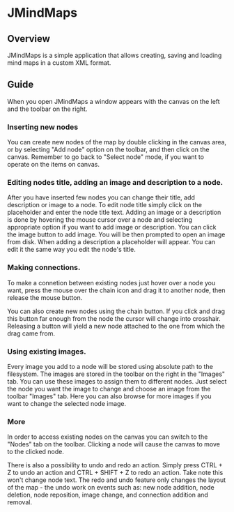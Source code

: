 # JMindMaps

## Overview

JMindMaps is a simple application that allows creating, saving and loading
mind maps in a custom XML format.

## Guide

When you open JMindMaps a window appears with the canvas on the left and the
toolbar on the right.

### Inserting new nodes

You can create new nodes of the map by double clicking in the canvas area, or
by selecting "Add node" option on the toolbar, and then click on the canvas. 
Remember to go back to "Select node" mode, if you want to operate on the items on 
canvas.

### Editing nodes title, adding an image and description to a node.

After you have inserted few nodes you can change their title, add description
or image to a node. To edit node title simply click on the placeholder and enter the
node title text. 
Adding an image or a description is done by hovering the mouse cursor over a node and
selecting appropriate option if you want to add image or description. You can click
the image button to add image. You will be then prompted to open an image from disk.
When adding a description a placeholder will appear. You can edit it the same way
you edit the node's title.

### Making connections.

To make a connetion between existing nodes just hover over a node you want, press
the mouse over the chain icon and drag it to another node, then release the mouse button.

You can also create new nodes using the chain button. If you click and drag this button 
far enough from the node the cursor will change into crosshair. Releasing a button will
yield a new node attached to the one from which the drag came from.

### Using existing images.

Every image you add to a node will be stored using absolute path to the filesystem.
The images are stored in the toolbar on the right in the "Images" tab. You can
use these images to assign them to different nodes. Just select the node you want
the image to change and choose an image from the toolbar "Images" tab. Here you can
also browse for more images if you want to change the selected node image.

### More

In order to access existing nodes on the canvas you can switch to the "Nodes" tab
on the toolbar. Clicking a node will cause the canvas to move to the clicked node. 

There is also a possibility to undo and redo an action. Simply press CTRL + Z to undo
an action and CTRL + SHIFT + Z to redo an action. Take note this won't change node
text. The redo and undo feature only changes the layout of the map - the undo work
on events such as: new node addition, node deletion, node reposition, image change, 
and connection addition and removal. 